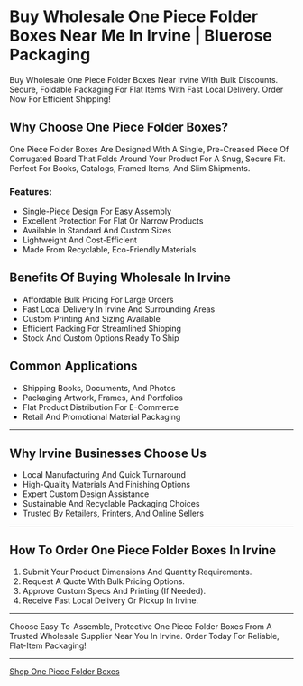 # Buy Wholesale One Piece Folder Boxes Near Me In Irvine | Bluerose Packaging

Buy Wholesale One Piece Folder Boxes Near Irvine With Bulk Discounts. Secure, Foldable Packaging For Flat Items With Fast Local Delivery. Order Now For Efficient Shipping!

## Why Choose One Piece Folder Boxes?

One Piece Folder Boxes Are Designed With A Single, Pre-Creased Piece Of Corrugated Board That Folds Around Your Product For A Snug, Secure Fit. Perfect For Books, Catalogs, Framed Items, And Slim Shipments.

### Features:

- Single-Piece Design For Easy Assembly  
- Excellent Protection For Flat Or Narrow Products  
- Available In Standard And Custom Sizes  
- Lightweight And Cost-Efficient  
- Made From Recyclable, Eco-Friendly Materials  

## Benefits Of Buying Wholesale In Irvine

- Affordable Bulk Pricing For Large Orders  
- Fast Local Delivery In Irvine And Surrounding Areas  
- Custom Printing And Sizing Available  
- Efficient Packing For Streamlined Shipping  
- Stock And Custom Options Ready To Ship  

## Common Applications

- Shipping Books, Documents, And Photos  
- Packaging Artwork, Frames, And Portfolios  
- Flat Product Distribution For E-Commerce  
- Retail And Promotional Material Packaging  

---

## Why Irvine Businesses Choose Us

- Local Manufacturing And Quick Turnaround  
- High-Quality Materials And Finishing Options  
- Expert Custom Design Assistance  
- Sustainable And Recyclable Packaging Choices  
- Trusted By Retailers, Printers, And Online Sellers  

---

## How To Order One Piece Folder Boxes In Irvine

1. Submit Your Product Dimensions And Quantity Requirements.  
2. Request A Quote With Bulk Pricing Options.  
3. Approve Custom Specs And Printing (If Needed).  
4. Receive Fast Local Delivery Or Pickup In Irvine.  

---

Choose Easy-To-Assemble, Protective One Piece Folder Boxes From A Trusted Wholesale Supplier Near You In Irvine. Order Today For Reliable, Flat-Item Packaging!

---

[Shop One Piece Folder Boxes](https://www.bluerosepackaging.com/product/one-piece-folder-boxes/)


